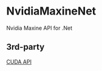 # NvidiaMaxineNet
Nvidia Maxine API for .Net

## 3rd-party

[CUDA API](https://github.com/hikipuro/CUDAnshita)